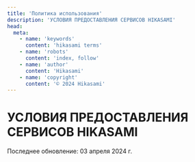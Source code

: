 ```yaml
---
title: 'Политика использования'
description: 'УСЛОВИЯ ПРЕДОСТАВЛЕНИЯ СЕРВИСОВ HIKASAMI'
head:
  meta:
    - name: 'keywords'
      content: 'hikasami terms'
    - name: 'robots'
      content: 'index, follow'
    - name: 'author'
      content: 'Hikasami'
    - name: 'copyright'
      content: '© 2024 Hikasami'
---
```


# УСЛОВИЯ ПРЕДОСТАВЛЕНИЯ СЕРВИСОВ HIKASAMI

Последнее обновление: 03 апреля 2024 г.
